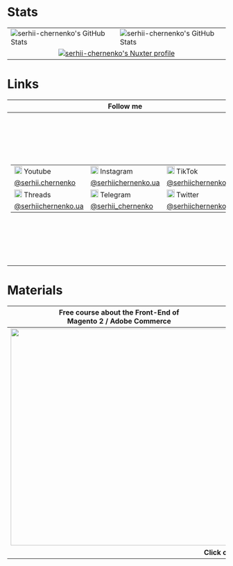 # Stats

<!-- https://github-stats.omsimos.com/ -->
<table class="vertical-align: baseline">
    <tbody>
        <tr>            
            <td>
                <img src="https://github-readme-stats.vercel.app/api?username=serhii-chernenko&theme=default&show_icons=true&hide_border=true&count_private=true" alt="serhii-chernenko's GitHub Stats" />
            </td>
            <td>
                <img src="https://github-readme-stats.vercel.app/api/top-langs/?username=serhii-chernenko&theme=default&show_icons=true&hide_border=true&layout=compact" alt="serhii-chernenko's GitHub Stats" />
            </td>
        </tr>
        <tr>
            <td colspan="2" align="center">
                <a href="https://nuxters.nuxt.com/serhii-chernenko" target="_blank">
                    <img src="https://nuxters.nuxt.com/card/serhii-chernenko/og.png?a1" alt="serhii-chernenko's Nuxter profile"/>
                </a>
            </td>
        </tr>
    </tbody>
</table>
        
# Links

<table class="vertical-align: baseline">
    <thead>
        <tr>
            <th>Follow me</td>
            <th>Support me</td>
        </tr>
    </thead>
    <tbody>
        <tr>
            <td>
                <table class="vertical-align: baseline">
                    <tbody>
                        <tr>            
                            <td><img src="https://github.com/serhii-chernenko/serhii-chernenko/assets/28815318/8dc0c6ed-5f62-4cd2-996e-9b76024cd897" width="18" height="18"> Youtube</td>
                            <td><img src="https://github.com/serhii-chernenko/serhii-chernenko/assets/28815318/55a46a7f-9cec-4c5f-b816-60922f0c0cbb" width="18" height="18"> Instagram</td>
                            <td><img src="https://github.com/serhii-chernenko/serhii-chernenko/assets/28815318/13078198-d170-47a3-8cd9-557b9678beb4" width="18" height="18"> TikTok</td>
                        </tr>
                        <tr>
                            <!--<td>Ukrainian 🇺🇦</td>-->
                            <td><a href="https://youtube.com/@serhii.chernenko" target="_blank">@serhii.chernenko</a></td>
                            <td><a href="https://www.instagram.com/serhiichernenko.ua" target="_blank">@serhiichernenko.ua</a></td>
                            <td><a href="https://www.tiktok.com/@serhiichernenko.ua" target="_blank">@serhiichernenko.ua</a></td>
                        </tr>
                        <tr>            
                            <td><img src="https://upload.wikimedia.org/wikipedia/commons/9/9d/Threads_%28app%29_logo.svg" width="18" height="18"> Threads</td>
                            <td><img src="https://github.com/user-attachments/assets/fa1c9974-4903-43ca-9aac-d552bef1d743" width="18" height="18"> Telegram</td>
                            <td><img src="https://github.com/serhii-chernenko/serhii-chernenko/assets/28815318/0a320dc0-b342-4c26-a12b-571c26dbd0a8" width="18" height="18"> Twitter</td>
                        </tr>
                        <tr>
                            <td><a href="https://www.threads.net/@serhiichernenko.ua" target="_blank">@serhiichernenko.ua</a></td>
                            <td><a href="https://t.me/serhii_chernenko" target="_blank">@serhii_chernenko</a></td>
                            <td><a href="https://x.com/serhiichernenko" target="_blank">@serhiichernenko</a></td>
                        </tr>
                        <!--
                        <tr>
                            <td>English 🇺🇸</td>
                            <td><a href="https://youtube.com/@chernenko.digital" target="_blank">@chernenko.digital</a></td>
                            <td><a href="https://www.instagram.com/chernenko.digital" target="_blank">@chernenko.digital</a></td>
                            <td><a href="https://www.tiktok.com/@chernenko.digital" target="_blank">@chernenko.digital</a></td>
                            <td><a href="https://x.com/serhiichernenko" target="_blank">@serhiichernenko</a></td>
                        </tr>
                        -->
                    </tbody>
                </table>
            </td>
            <td>
                <table>
                  <tbody>
                    <tr>
                      <td align="center">
                        <a href="https://ko-fi.com/serhiichernenko" target="_blank" style="display: inline-flex; justify-content: center; width: 100">
                          <img src="https://github.com/user-attachments/assets/4b54783f-e7fe-42b0-9003-b3f2326d69da" alt="QR code" width="200" />
                        </a>
                      </td>
                    </tr>
                    <tr>
                      <td colspan="4" align="center"><strong>Click on a QR-code<br/>to open the link instead of scanning</strong></td>
                    </tr>
                  </tbody>
                </table>
            </td>
        </tr>
    </tbody>
</table>

# Materials

<table class="vertical-align: baseline">
    <thead>
        <tr>
            <th>Free course about the Front-End of<br/>Magento 2 / Adobe Commerce</td>
            <th>Про волонтерство, допомогу війську та податки.<br/>Моя історія зборів для ЗСУ</td>
        </tr>
    </thead>
    <tbody>
        <tr>
            <td>
                <a href="https://youtube.com/playlist?list=PLSep1ckXq6QGE1u23jafNnlT-2BOCKxVZ">
                    <img src="https://user-images.githubusercontent.com/28815318/230770894-119f79aa-7c93-4f18-9dbd-8fe5b060eb9f.png" width="500" />
                </a>
            </td>
            <td>
                <a href="https://dou.ua/forums/topic/49503/">
                    <img src="https://github.com/serhii-chernenko/serhii-chernenko/assets/28815318/1ff12e46-51a9-4625-8348-406f8b976efc" width="500" />
                </a>
            </td>
        </tr>
        <tr>
          <td colspan="2" align="center"><strong>Click on images</strong></td>
        </tr>
    </tbody>
</table>

